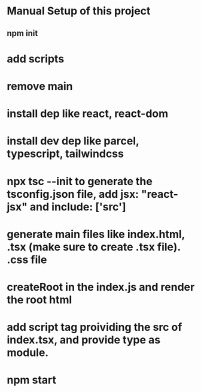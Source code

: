 # Manual Setup of this project


## npm init 
# add scripts
# remove main
# install dep like react, react-dom
# install dev dep like parcel, typescript, tailwindcss
# npx tsc --init to generate the tsconfig.json file, add jsx: "react-jsx" and include: ['src']
# generate main files like index.html, .tsx (make sure to create .tsx file). .css file
# createRoot in the index.js and render the root html
# add script tag proividing the src of index.tsx, and provide type as module.
# npm start
